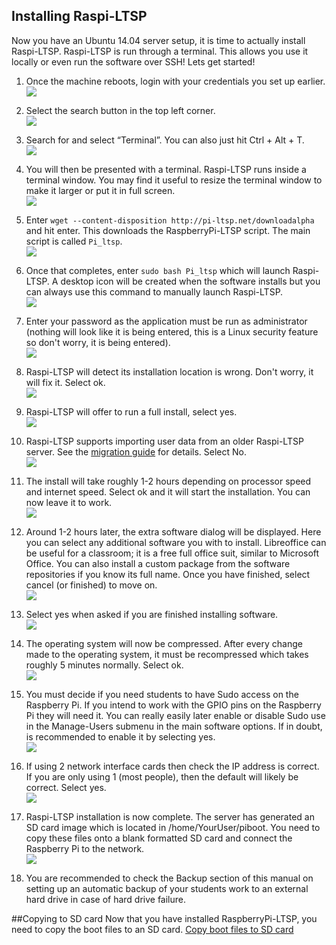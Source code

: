 Installing Raspi-LTSP
---------------------
Now you have an Ubuntu 14.04 server setup, it is time to actually install Raspi-LTSP. Raspi-LTSP is run through a terminal.
This allows you use it locally or even run the software over SSH!
Lets get started!

1.  Once the machine reboots, login with your credentials you set up
    earlier.   
    ![](../images/image11.jpeg)

2.  Select the search button in the top left corner.   
    ![](../images/install-ltsp-3.jpeg)

3.  Search for and select “Terminal”. You can also just hit Ctrl + Alt +
    T.   
    ![](../images/install-ltsp-4.jpeg)

4.  You will then be presented with a terminal. Raspi-LTSP runs inside a
    terminal window. You may find it useful to resize the terminal
    window to make it larger or put it in full screen.   
    ![](../images/install-ltsp-5.jpeg)

5.  Enter ```wget --content-disposition http://pi-ltsp.net/downloadalpha```
    and hit enter. This downloads the RaspberryPi-LTSP script. The main script is called ```Pi_ltsp```.    
    ![](../images/install-ltsp-7.jpeg)

6.  Once that completes, enter ```sudo bash Pi_ltsp``` which will launch
    Raspi-LTSP. A desktop icon will be created when the software installs but 
    you can always use this command to manually launch Raspi-LTSP.   
    ![](../images/install-ltsp-9.jpeg)

7.  Enter your password as the application must be run as administrator 
    (nothing will look like it is being entered, this is a Linux security feature so don't worry, it is being entered).   
    ![](../images/install-ltsp-10.jpeg)   
       
8.  Raspi-LTSP will detect its installation location is wrong. Don't worry, 
    it will fix it. Select ok.  
    ![](../images/install-ltsp-11.jpeg)   
    
9.  Raspi-LTSP will offer to run a full install, select yes.  
    ![](../images/install-ltsp-12.jpeg)   
    
10. Raspi-LTSP supports importing user data from an older Raspi-LTSP server. 
    See the [migration guide](../manage-users/migration.md) for details. Select No.   
    ![](../images/install-ltsp-14.jpeg)   

9.  The install will take roughly 1-2 hours depending on processor speed
    and internet speed. Select ok and it will start the installation.
    You can now leave it to work.   
    ![](../images/install-ltsp-15.jpeg)

10. Around 1-2 hours later, the extra software dialog will be displayed.
    Here you can select any additional software you with to install.
    Libreoffice can be useful for a classroom; it is a free full office
    suit, similar to Microsoft Office. You can also install a custom
    package from the software repositories if you know its full name.
    Once you have finished, select cancel (or finished) to move on.   
    ![](../images/image20.jpeg)

11. Select yes when asked if you are finished installing software.   
    ![](../images/image21.jpeg)

12. The operating system will now be compressed. After every change made
    to the operating system, it must be recompressed which takes roughly
    5 minutes normally. Select ok.   
    ![](../images/image22.jpeg)
  
14. You must decide if you need students to have Sudo access on
    the Raspberry Pi. If you intend to work with the GPIO pins on the
    Raspberry Pi they will need it. You can really easily later enable
    or disable Sudo use in the Manage-Users submenu in the main software
    options. If in doubt, is recommended to enable it by selecting yes.   
    ![](../images/image24.jpeg)   

13. If using 2 network interface cards then check the IP address is
    correct. If you are only using 1 (most people), then the default
    will likely be correct. Select yes.   
    ![](../images/image23.jpeg)   

15. Raspi-LTSP installation is now complete. The server has generated an
    SD card image which is located in /home/YourUser/piboot.
    You need to copy these files onto a blank formatted SD card and
    connect the Raspberry Pi to the network.   
    ![](../images/image25.jpeg)

16. You are recommended to check the Backup section of this manual on
    setting up an automatic backup of your students work to an external
    hard drive in case of hard drive failure.   

##Copying to SD card
Now that you have installed RaspberryPi-LTSP, you need to copy the boot files to an SD card.
[Copy boot files to SD card](sd-card-copy.md)
